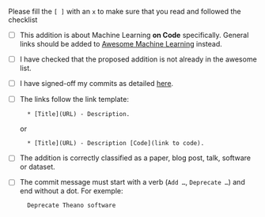 Please fill the `[ ]` with an `x` to make sure that you read and followed the checklist

- [ ] This addition is about Machine Learning __on Code__ specifically. General links should be added to [Awesome Machine Learning](https://github.com/josephmisiti/awesome-machine-learning) instead.
- [ ] I have checked that the proposed addition is not already in the awesome list.
- [ ] I have signed-off my commits as detailed [here](https://github.com/src-d/guide/blob/master/developer-community/fix-DCO.md).
- [ ] The links follow the link template:

        * [Title](URL) - Description.
    or

        * [Title](URL) - Description [Code](link to code).
- [ ] The addition is correctly classified as a paper, blog post, talk, software or dataset.
- [ ] The commit message must start with a verb (`Add …`, `Deprecate …`) and end without a dot. For exemple:

        Deprecate Theano software
